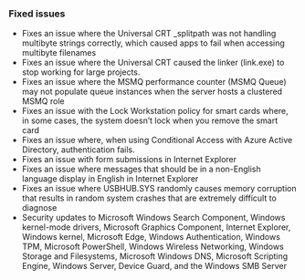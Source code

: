 ### Fixed issues
- Fixes an issue where the Universal CRT _splitpath was not handling multibyte strings correctly, which caused apps to fail when accessing multibyte filenames
- Fixes an issue where the Universal CRT caused the linker (link.exe) to stop working for large projects.
- Fixes an issue where the MSMQ performance counter (MSMQ Queue) may not populate queue instances when the server hosts a clustered MSMQ role
- Fixes an issue with the Lock Workstation policy for smart cards where, in some cases, the system doesn’t lock when you remove the smart card
- Fixes an issue where, when using Conditional Access with Azure Active Directory, authentication fails.
- Fixes an issue with form submissions in Internet Explorer
- Fixes an issue where messages that should be in a non-English language display in English in Internet Explorer
- Fixes an issue where USBHUB.SYS randomly causes memory corruption that results in random system crashes that are extremely difficult to diagnose
- Security updates to Microsoft Windows Search Component, Windows kernel-mode drivers, Microsoft Graphics Component, Internet Explorer, Windows kernel, Microsoft Edge, Windows Authentication, Windows TPM, Microsoft PowerShell, Windows Wireless Networking, Windows Storage and Filesystems, Microsoft Windows DNS, Microsoft Scripting Engine, Windows Server, Device Guard, and the Windows SMB Server